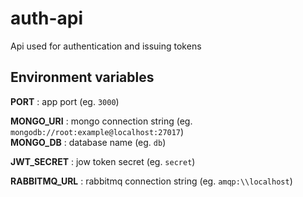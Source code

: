 # auth-api
Api used for authentication and issuing tokens

## Environment variables

 **PORT**         : app port                   (eg. `3000`)

 **MONGO_URI**    : mongo connection string    (eg. `mongodb://root:example@localhost:27017`)\
 **MONGO_DB**     : database name              (eg. `db`)

 **JWT_SECRET**   : jow token secret           (eg. `secret`)

 **RABBITMQ_URL** : rabbitmq connection string (eg. `amqp:\\localhost`)
